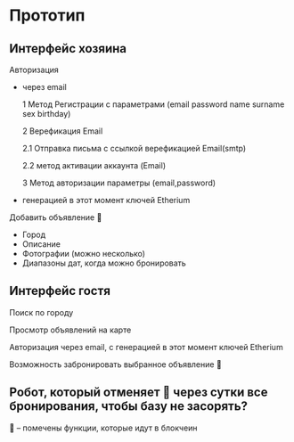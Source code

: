 # Прототип
## Интерфейс хозяина
Авторизация 
* через email 
    
    1 Метод Регистрации с параметрами (email password name surname sex birthday)
    
    2 Верефикация Email
    
    2.1 Отправка письма с ссылкой верефикацией Email(smtp)
    
    2.2 метод активации аккаунта (Email)
    
    3 Метод авторизации параметры (email,password)
* генерацией в этот момент ключей Etherium

Добавить объявление :white_square_button:
* Город
* Описание
* Фотографии (можно несколько) 
* Диапазоны дат, когда можно бронировать

## Интерфейс гостя
Поиск по городу

Просмотр объявлений на карте

Авторизация через email, с генерацией в этот момент ключей Etherium

Возможность забронировать выбранное объявление :white_square_button:

## Робот, который отменяет :white_square_button: через сутки все бронирования, чтобы базу не засорять?

:white_square_button: – помечены функции, которые идут в блокчеин

